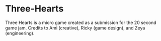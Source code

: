 # Three-Hearts
Three Hearts is a micro game created as a submission for the 20 second game jam. Credits to Ami (creative), Ricky (game design), and Zeya (engineering).
